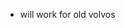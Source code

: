 - will work for old volvos

<!---
swedsled/swedsled is a ✨ special ✨ repository because its `README.md` (this file) appears on your GitHub profile.
You can click the Preview link to take a look at your changes.
--->
